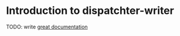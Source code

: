# Introduction to dispatchter-writer

TODO: write [great documentation](http://jacobian.org/writing/what-to-write/)
